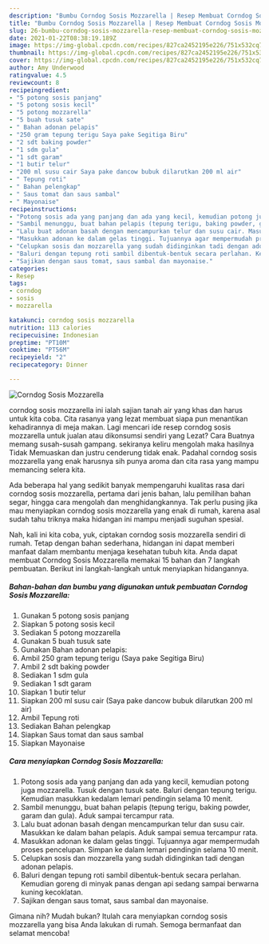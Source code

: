 ```yaml
---
description: "Bumbu Corndog Sosis Mozzarella | Resep Membuat Corndog Sosis Mozzarella Yang Sedap"
title: "Bumbu Corndog Sosis Mozzarella | Resep Membuat Corndog Sosis Mozzarella Yang Sedap"
slug: 26-bumbu-corndog-sosis-mozzarella-resep-membuat-corndog-sosis-mozzarella-yang-sedap
date: 2021-01-22T08:38:19.189Z
image: https://img-global.cpcdn.com/recipes/827ca2452195e226/751x532cq70/corndog-sosis-mozzarella-foto-resep-utama.jpg
thumbnail: https://img-global.cpcdn.com/recipes/827ca2452195e226/751x532cq70/corndog-sosis-mozzarella-foto-resep-utama.jpg
cover: https://img-global.cpcdn.com/recipes/827ca2452195e226/751x532cq70/corndog-sosis-mozzarella-foto-resep-utama.jpg
author: Amy Underwood
ratingvalue: 4.5
reviewcount: 8
recipeingredient:
- "5 potong sosis panjang"
- "5 potong sosis kecil"
- "5 potong mozzarella"
- "5 buah tusuk sate"
- " Bahan adonan pelapis"
- "250 gram tepung terigu Saya pake Segitiga Biru"
- "2 sdt baking powder"
- "1 sdm gula"
- "1 sdt garam"
- "1 butir telur"
- "200 ml susu cair Saya pake dancow bubuk dilarutkan 200 ml air"
- " Tepung roti"
- " Bahan pelengkap"
- " Saus tomat dan saus sambal"
- " Mayonaise"
recipeinstructions:
- "Potong sosis ada yang panjang dan ada yang kecil, kemudian potong juga mozzarella. Tusuk dengan tusuk sate. Baluri dengan tepung terigu. Kemudian masukkan kedalam lemari pendingin selama 10 menit."
- "Sambil menunggu, buat bahan pelapis (tepung terigu, baking powder, garam dan gula). Aduk sampai tercampur rata."
- "Lalu buat adonan basah dengan mencampurkan telur dan susu cair. Masukkan ke dalam bahan pelapis. Aduk sampai semua tercampur rata."
- "Masukkan adonan ke dalam gelas tinggi. Tujuannya agar mempermudah proses pencelupan. Simpan ke dalam lemari pendingin selama 10 menit."
- "Celupkan sosis dan mozzarella yang sudah didinginkan tadi dengan adonan pelapis."
- "Baluri dengan tepung roti sambil dibentuk-bentuk secara perlahan. Kemudian goreng di minyak panas dengan api sedang sampai berwarna kuning kecoklatan."
- "Sajikan dengan saus tomat, saus sambal dan mayonaise."
categories:
- Resep
tags:
- corndog
- sosis
- mozzarella

katakunci: corndog sosis mozzarella 
nutrition: 113 calories
recipecuisine: Indonesian
preptime: "PT10M"
cooktime: "PT56M"
recipeyield: "2"
recipecategory: Dinner

---
```



![Corndog Sosis Mozzarella](https://img-global.cpcdn.com/recipes/827ca2452195e226/751x532cq70/corndog-sosis-mozzarella-foto-resep-utama.jpg)


corndog sosis mozzarella ini ialah sajian tanah air yang khas dan harus untuk kita coba. Cita rasanya yang lezat membuat siapa pun menantikan kehadirannya di meja makan.
Lagi mencari ide resep corndog sosis mozzarella untuk jualan atau dikonsumsi sendiri yang Lezat? Cara Buatnya memang susah-susah gampang. sekiranya keliru mengolah maka hasilnya Tidak Memuaskan dan justru cenderung tidak enak. Padahal corndog sosis mozzarella yang enak harusnya sih punya aroma dan cita rasa yang mampu memancing selera kita.

Ada beberapa hal yang sedikit banyak mempengaruhi kualitas rasa dari corndog sosis mozzarella, pertama dari jenis bahan, lalu pemilihan bahan segar, hingga cara mengolah dan menghidangkannya. Tak perlu pusing jika mau menyiapkan corndog sosis mozzarella yang enak di rumah, karena asal sudah tahu triknya maka hidangan ini mampu menjadi suguhan spesial.




Nah, kali ini kita coba, yuk, ciptakan corndog sosis mozzarella sendiri di rumah. Tetap dengan bahan sederhana, hidangan ini dapat memberi manfaat dalam membantu menjaga kesehatan tubuh kita. Anda dapat membuat Corndog Sosis Mozzarella memakai 15 bahan dan 7 langkah pembuatan. Berikut ini langkah-langkah untuk menyiapkan hidangannya.

<!--inarticleads1-->

##### Bahan-bahan dan bumbu yang digunakan untuk pembuatan Corndog Sosis Mozzarella:

1. Gunakan 5 potong sosis panjang
1. Siapkan 5 potong sosis kecil
1. Sediakan 5 potong mozzarella
1. Gunakan 5 buah tusuk sate
1. Gunakan  Bahan adonan pelapis:
1. Ambil 250 gram tepung terigu (Saya pake Segitiga Biru)
1. Ambil 2 sdt baking powder
1. Sediakan 1 sdm gula
1. Sediakan 1 sdt garam
1. Siapkan 1 butir telur
1. Siapkan 200 ml susu cair (Saya pake dancow bubuk dilarutkan 200 ml air)
1. Ambil  Tepung roti
1. Sediakan  Bahan pelengkap
1. Siapkan  Saus tomat dan saus sambal
1. Siapkan  Mayonaise




<!--inarticleads2-->

##### Cara menyiapkan Corndog Sosis Mozzarella:

1. Potong sosis ada yang panjang dan ada yang kecil, kemudian potong juga mozzarella. Tusuk dengan tusuk sate. Baluri dengan tepung terigu. Kemudian masukkan kedalam lemari pendingin selama 10 menit.
1. Sambil menunggu, buat bahan pelapis (tepung terigu, baking powder, garam dan gula). Aduk sampai tercampur rata.
1. Lalu buat adonan basah dengan mencampurkan telur dan susu cair. Masukkan ke dalam bahan pelapis. Aduk sampai semua tercampur rata.
1. Masukkan adonan ke dalam gelas tinggi. Tujuannya agar mempermudah proses pencelupan. Simpan ke dalam lemari pendingin selama 10 menit.
1. Celupkan sosis dan mozzarella yang sudah didinginkan tadi dengan adonan pelapis.
1. Baluri dengan tepung roti sambil dibentuk-bentuk secara perlahan. Kemudian goreng di minyak panas dengan api sedang sampai berwarna kuning kecoklatan.
1. Sajikan dengan saus tomat, saus sambal dan mayonaise.




Gimana nih? Mudah bukan? Itulah cara menyiapkan corndog sosis mozzarella yang bisa Anda lakukan di rumah. Semoga bermanfaat dan selamat mencoba!
